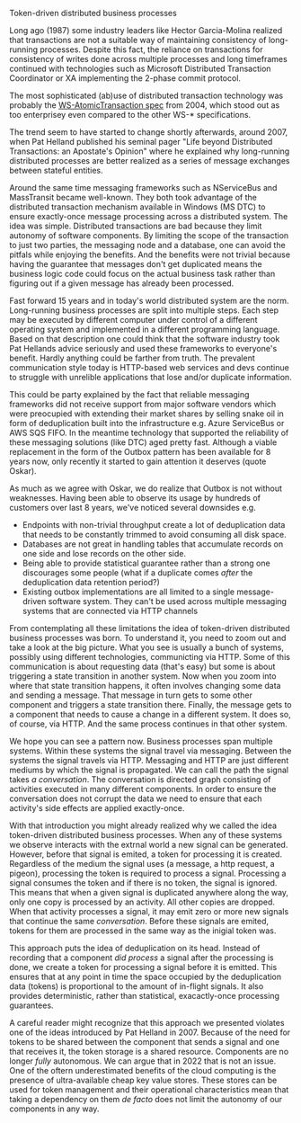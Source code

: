 Token-driven distributed business processes

Long ago (1987) some industry leaders like Hector Garcia-Molina realized that transactions are not a suitable way of maintaining consistency of long-running processes. Despite this fact, the reliance on transactions for consistency of writes done across multiple processes and long timeframes continued with technologies such as Microsoft Distributed Transaction Coordinator or XA implementing the 2-phase commit protocol. 

The most sophisticated (ab)use of distributed transaction technology was probably the [WS-AtomicTransaction spec](https://specs.xmlsoap.org/ws/2004/10/wsat/wsat1104.pdf) from 2004, which stood out as too enterprisey even compared to the other WS-* specifications.

The trend seem to have started to change shortly afterwards, around 2007, when Pat Helland published his seminal pager "Life beyond Distributed Transactions: an Apostate's Opinion" where he explained why long-running distributed processes are better realized as a series of message exchanges between stateful entities.

Around the same time messaging frameworks such as NServiceBus and MassTransit became well-known. They both took advantage of the distributed transaction mechanism available in Windows (MS DTC) to ensure exactly-once message processing across a distributed system. The idea was simple. Distributed transactions are bad because they limit autonomy of software components. By limiting the scope of the transaction to just two parties, the messaging node and a database, one can avoid the pitfals while enjoying the benefits. And the benefits were not trivial because having the guarantee that messages don't get duplicated means the business logic code could focus on the actual business task rather than figuring out if a given message has already been processed.

Fast forward 15 years and in today's world distributed system are the norm. Long-running business processes are split into multiple steps. Each step may be executed by different computer under control of a different operating system and implemented in a different programming language. Based on that description one could think that the software industry took Pat Hellands advice seriously and used these frameworks to everyone's benefit. Hardly anything could be farther from truth. The prevalent communication style today is HTTP-based web services and devs continue to struggle with unrelible applications that lose and/or duplicate information.

This could be party explained by the fact that reliable messaging frameworks did not receive support from major software vendors which were preocupied with extending their market shares by selling snake oil in form of deduplication built into the infrastructure e.g. Azure ServiceBus or AWS SQS FIFO. In the meantime technology that supported the reliability of these messaging solutions (like DTC) aged pretty fast. Although a viable replacement in the form of the Outbox pattern has been available for 8 years now, only recently it started to gain attention it deserves (quote Oskar).

As much as we agree with Oskar, we do realize that Outbox is not without weaknesses. Having been able to observe its usage by hundreds of customers over last 8 years, we've noticed several downsides e.g.
 - Endpoints with non-trivial throughput create a lot of deduplication data that needs to be constantly trimmed to avoid consuming all disk space.
 - Databases are not great in handling tables that accumulate records on one side and lose records on the other side.
 - Being able to provide statistical guarantee rather than a strong one discourages some people (what if a duplicate comes _after_ the deduplication data retention period?)
 - Existing outbox implementations are all limited to a single message-driven software system. They can't be used across multiple messaging systems that are connected via HTTP channels

From contemplating all these limitations the idea of token-driven distributed business processes was born. To understand it, you need to zoom out and take a look at the big picture. What you see is usually a bunch of systems, possibly using different technologies, communicting via HTTP. Some of this communication is about requesting data (that's easy) but some is about triggering a state transition in another system. Now when you zoom into where that state transition happens, it often involves changing some data and sending a message. That message in turn gets to some other component and triggers a state transition there. Finally, the message gets to a component that needs to cause a change in a different system. It does so, of course, via HTTP. And the same process continues in that other system. 

We hope you can see a pattern now. Business processes span multiple systems. Within these systems the signal travel via messaging. Between the systems the signal travels via HTTP. Messaging and HTTP are just different mediums by which the signal is propagated. We can call the path the signal takes _a conversation_. The conversation is directed graph consisting of activities executed in many different components. In order to ensure the conversation does not corrupt the data we need to ensure that each activity's side effects are applied exactly-once.

With that introduction you might already realized why we called the idea token-driven distributed business processes. When any of these systems we observe interacts with the extrnal world a new signal can be generated. However, before that signal is emited, a token for processing it is created. Regardless of the medium the signal uses (a message, a http request, a pigeon), processing the token is required to process a signal. Processing a signal consumes the token and if there is no token, the signal is ignored. This means that when a given signal is duplicated anywhere along the way, only one copy is processed by an activity. All other copies are dropped. When that activity processes a signal, it may emit zero or more new signals that continue the same _conversation_. Before these signals are emited, tokens for them are processed in the same way as the inigial token was. 

This approach puts the idea of deduplication on its head. Instead of recording that a component _did process_ a signal after the processing is done, we create a token for processing a signal before it is emitted. This ensures that at any point in time the space occupied by the deduplication data (tokens) is proportional to the amount of in-flight signals. It also provides deterministic, rather than statistical, exacactly-once processing guarantees.

A careful reader might recognize that this approach we presented violates one of the ideas introduced by Pat Helland in 2007. Because of the need for tokens to be shared between the component that sends a signal and one that receives it, the token storage is a shared resource. Components are no longer _fully_ autonomous. We can argue that in 2022 that is not an issue. One of the oftern underestimated benefits of the cloud computing is the presence of ultra-available cheap key value stores. These stores can be used for token management and their operational characteristics mean that taking a dependency on them _de facto_ does not limit the autonomy of our components in any way.
